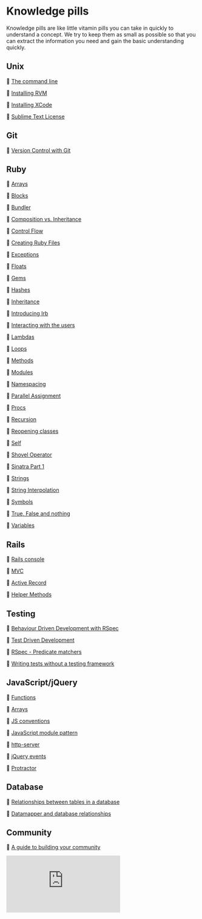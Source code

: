 # Knowledge pills

Knowledge pills are like little vitamin pills you can take in quickly to understand a concept. We try to keep them as small as possible so that you can extract the information you need and gain the basic understanding quickly.

## Unix
:pill: [The command line](https://github.com/makersacademy/course/blob/master/pills/command_line.md)

:pill: [Installing RVM](https://github.com/makersacademy/course/blob/master/pills/installing_rvm.md)

:pill: [Installing XCode](https://github.com/makersacademy/course/blob/master/pills/installing_xcode.md)

:pill: [Sublime Text License](https://github.com/makersacademy/course/blob/master/pills/sublime_text.md)

## Git
:pill: [Version Control with Git](https://github.com/makersacademy/course/blob/master/pills/git.md)

## Ruby

:pill: [Arrays](https://github.com/makersacademy/course/blob/master/pills/arrays.md)

:pill: [Blocks](https://github.com/makersacademy/course/blob/master/pills/blocks.md)

:pill: [Bundler](https://github.com/makersacademy/course/blob/master/pills/bundler.md)

:pill: [Composition vs. Inheritance](https://github.com/makersacademy/course/blob/master/pills/composition_vs_inheritance.md)

:pill: [Control Flow](https://github.com/makersacademy/course/blob/master/pills/control_flow.md)

:pill: [Creating Ruby Files](https://github.com/makersacademy/course/blob/master/pills/files.md)

:pill: [Exceptions](https://github.com/makersacademy/course/blob/master/pills/exceptions.md)

:pill: [Floats](https://github.com/makersacademy/course/blob/master/pills/floats.md)

:pill: [Gems](https://github.com/makersacademy/course/blob/master/pills/gems.md)

:pill: [Hashes](https://github.com/makersacademy/course/blob/master/pills/hashes.md)

:pill: [Inheritance](https://github.com/makersacademy/course/blob/master/pills/inheritance.md)

:pill: [Introducing Irb](https://github.com/makersacademy/course/blob/master/pills/irb.md)

:pill: [Interacting with the users](https://github.com/makersacademy/course/blob/master/pills/user_interaction.md)

:pill: [Lambdas](https://github.com/makersacademy/course/blob/master/pills/lambdas.md)

:pill: [Loops](https://github.com/makersacademy/course/blob/master/pills/loops.md)

:pill: [Methods](https://github.com/makersacademy/course/blob/master/pills/methods.md)

:pill: [Modules](https://github.com/makersacademy/course/blob/master/pills/modules.md)

:pill: [Namespacing](https://github.com/makersacademy/course/blob/master/pills/namespacing.md)

:pill: [Parallel Assignment](https://github.com/makersacademy/course/blob/master/pills/parallel_assignment.md)

:pill: [Procs](https://github.com/makersacademy/course/blob/master/pills/procs.md)

:pill: [Recursion](https://github.com/makersacademy/course/blob/master/pills/recursion.md)

:pill: [Reopening classes](https://github.com/makersacademy/course/blob/master/pills/reopening_classes.md)

:pill: [Self](https://github.com/makersacademy/course/blob/master/pills/self.md)

:pill: [Shovel Operator](https://github.com/makersacademy/course/blob/master/pills/shovel_operator.md)

:pill: [Sinatra Part 1](https://github.com/makersacademy/course/blob/master/pills/sinatra_1.md)

:pill: [Strings](https://github.com/makersacademy/course/blob/master/pills/strings.md)

:pill: [String Interpolation](https://github.com/makersacademy/course/blob/master/pills/string_interpolation.md)

:pill: [Symbols](https://github.com/makersacademy/course/blob/master/pills/symbols.md)

:pill: [True, False and nothing](https://github.com/makersacademy/course/blob/master/pills/boolean.md)

:pill: [Variables](https://github.com/makersacademy/course/blob/master/pills/variables.md)


## Rails

:pill: [Rails console](pills/rails_console.md)

:pill: [MVC](pills/mvc.md)

:pill: [Active Record](pills/activerecord.md)

:pill: [Helper Methods](pills/rails_helpers.md)


## Testing

:pill: [Behaviour Driven Development with RSpec](https://github.com/makersacademy/course/blob/master/pills/rspec.md)

:pill: [Test Driven Development](https://github.com/makersacademy/course/blob/master/pills/tdd.md)

:pill: [RSpec - Predicate matchers](https://github.com/makersacademy/course/blob/master/pills/rspec_predicate.md)

:pill: [Writing tests without a testing framework](https://github.com/makersacademy/course/blob/master/pills/writing_tests_without_a_testing_framework.md)

## JavaScript/jQuery

:pill: [Functions](https://github.com/makersacademy/course/blob/master/pills/js_functions.md)

:pill: [Arrays](https://github.com/makersacademy/course/blob/master/pills/js_arrays.md)

:pill: [JS conventions](https://github.com/makersacademy/course/blob/master/pills/js_conventions.md)

:pill: [JavaScript module pattern](https://github.com/makersacademy/course/blob/master/pills/javascript_module_pattern.md)

:pill: [http-server](https://github.com/makersacademy/course/blob/master/pills/http_server.md)

:pill: [jQuery events](https://github.com/makersacademy/course/blob/master/pills/jquery_events.md)

:pill: [Protractor](https://github.com/makersacademy/course/blob/master/pills/protractor.md)

## Database

:pill: [Relationships between tables in a database](https://github.com/makersacademy/course/blob/master/pills/db_relationships.md)

:pill: [Datamapper and database relationships](https://github.com/makersacademy/course/blob/master/pills/dm_db_relationships.md)

## Community

:pill: [A guide to building your community](./pills/building_your_community_guide.md)


![Tracking pixel](https://githubanalytics.herokuapp.com/course/pills.md)
